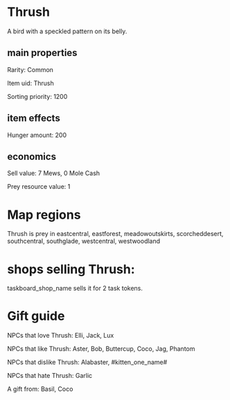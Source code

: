 # Thrush

A bird with a speckled pattern on its belly.

## main properties

Rarity: Common

Item uid: Thrush

Sorting priority: 1200

## item effects

Hunger amount: 200

## economics

Sell value: 7 Mews, 0 Mole Cash

Prey resource value: 1

# Map regions

Thrush is prey in eastcentral, eastforest, meadowoutskirts, scorcheddesert, southcentral, southglade, westcentral, westwoodland

# shops selling Thrush:

taskboard_shop_name sells it for 2 task tokens.

# Gift guide

NPCs that love Thrush: Elli, Jack, Lux

NPCs that like Thrush: Aster, Bob, Buttercup, Coco, Jag, Phantom

NPCs that dislike Thrush: Alabaster, #kitten_one_name#

NPCs that hate Thrush: Garlic

A gift from: Basil, Coco